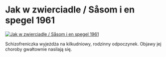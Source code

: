 Jak w zwierciadle / Såsom i en spegel 1961 
=============
[![Jak w zwierciadle / Såsom i en spegel 1961 ](http://vidos.pl/images/player.gif)](http://vidos.pl/jak-w-zwierciadle-ssom-i-en-spegel-1961)

 Schizofreniczka wyjeżdża na kilkudniowy, rodzinny odpoczynek. Objawy jej choroby gwałtownie nasilają się.
